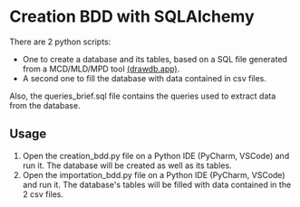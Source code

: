 # Creation BDD with SQLAlchemy

There are 2 python scripts:
- One to create a database and its tables, based on a SQL file generated from a MCD/MLD/MPD tool [(drawdb.app)](https://www.drawdb.app/editor).
- A second one to fill the database with data contained in csv files.

Also, the queries_brief.sql file contains the queries used to extract data from the database.

## Usage

1. Open the creation_bdd.py file on a Python IDE (PyCharm, VSCode) and run it. The database will be created as well as its tables.
2. Open the importation_bdd.py file on a Python IDE (PyCharm, VSCode) and run it. The database's tables will be filled with data contained in the 2 csv files.
